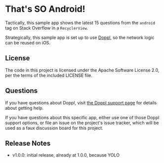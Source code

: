 # That's SO Android!

Tactically, this sample app shows the latest 15 questions from
the `android` tag on Stack Overflow in a `RecyclerView`.

Strategically, this sample app is set up to use
[Doppl](http://doppl.co), so the network logic can be reused
on iOS.

## License
The code in this project is licensed under the Apache
Software License 2.0, per the terms of the included LICENSE
file.

## Questions
If you have questions about Doppl, visit
[the Doppl support page](http://doppl.co/docs/Support) for
details about getting help.

If you have questions about this specific app, either use
one of those Doppl support options, or file an issue
on the project's issue tracker, which will be used as a faux
discussion board for this project.

## Release Notes
- v1.0.0: initial release, already at 1.0.0, because YOLO

